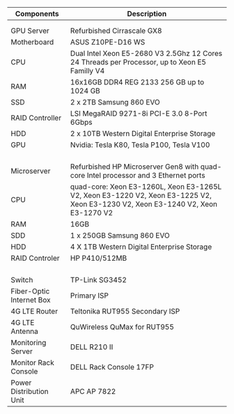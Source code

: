 | Components | Description |
| --- | --- |
| | ||
|||
| GPU Server | Refurbished Cirrascale GX8 |
| Motherboard | ASUS Z10PE-D16 WS |
| CPU | Dual Intel Xeon E5-2680 V3 2.5Ghz 12 Cores 24 Threads per Processor, up to Xeon E5 Familly V4 |
| RAM | 16x16GB DDR4 REG 2133 256 GB  up to 1024 GB |
|SSD | 2 x 2TB Samsung 860 EVO  |
|RAID Controller | LSI MegaRAID 9271-8i PCI-E 3.0 8-Port 6Gbps  |
|HDD|2 x 10TB Western Digital Enterprise Storage|
|GPU| Nvidia: Tesla K80, Tesla P100, Tesla V100 |
| |  |
| | |
|||
|||
| Microserver | Refurbished HP Microserver Gen8 with quad-core Intel processor and 3 Ethernet ports|
| CPU| quad-core: Xeon E3-1260L, Xeon E3-1265L V2, Xeon E3-1220 V2, Xeon E3-1225 V2, Xeon E3-1230 V2, Xeon E3-1240 V2,  Xeon E3-1270 V2|
|RAM|16GB|
|SDD | 1 x 250GB  Samsung 860 EVO |
|HDD | 4 X 1TB Western Digital Enterprise Storage |
|RAID Controler | HP P410/512MB |
| | |
| |  |
|||
|||
| Switch | TP-Link SG3452|
|Fiber-Optic Internet Box| Primary ISP| 
|4G LTE Router| Teltonika RUT955 Secondary ISP|
|4G LTE Antenna|QuWireless QuMax for RUT955|
| Monitoring Server | DELL R210 II |
| Monitor Rack Console | DELL Rack Console 17FP |
| Power Distribution Unit | APC AP 7822  |



                                                                                                                









